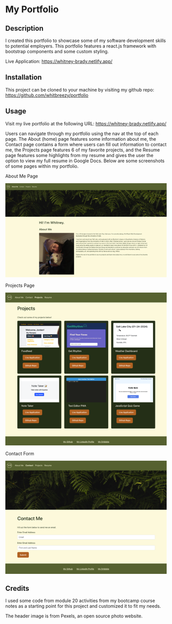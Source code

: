 # My Portfolio

## Description

I created this portfolio to showcase some of my software development skills to potential employers. This portfolio features a react.js framework with bootstrap components and some custom styling.

Live Application: https://whitney-brady.netlify.app/


## Installation

This project can be cloned to your machine by visiting my github repo: https://github.com/whitbreezy/portfolio

## Usage

Visit my live portfolio at the following URL: https://whitney-brady.netlify.app/

Users can navigate through my portfolio using the nav at the top of each page. The About (home) page features some information about me, the Contact page contains a form where users can fill out information to contact me, the Projects page features 6 of my favorite projects, and the Resume page features some highlights from my resume and gives the user the option to view my full resume in Google Docs. Below are some screenshots of some pages within my portfolio.


About Me Page

![alt text](src/assets/aboutpage.png)

Projects Page

![alt text](src/assets/projects.png)

Contact Form

![alt text](src/assets/contact.png)


## Credits

I used some code from module 20 activities from my bootcamp course notes as a starting point for this project and customized it to fit my needs.

The header image is from Pexels, an open source photo website. 

